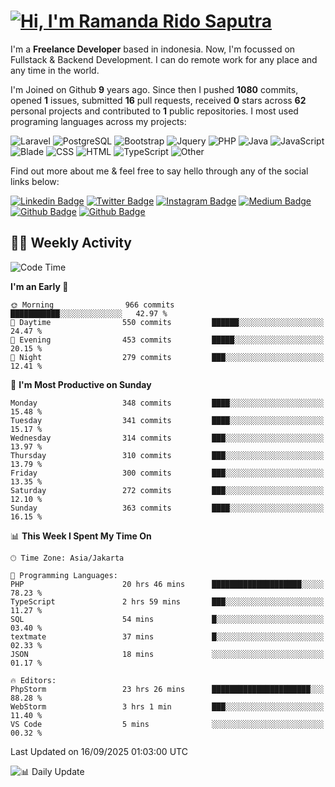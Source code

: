 # [![Hi, I'm Ramanda Rido Saputra](https://readme-typing-svg.herokuapp.com?size=24&vCenter=true&lines=%F0%9F%91%8B+Hi%2C+I'm+Ramanda+Rido+Saputra+;%F0%9F%92%BB+Fullstack+Web+Developer+)](https://git.io/typing-svg)

I'm a **Freelance Developer** based in indonesia. Now, I'm focussed on Fullstack & Backend Development. I can do remote work for any place and any time in the world.

I'm Joined on Github **9** years ago. Since then I pushed **1080** commits, opened **1** issues, submitted **16** pull requests, received **0** stars across **62** personal projects and contributed to **1** public repositories.
I most used programing languages across my projects:

![Laravel](https://img.shields.io/badge/Laravel-FF2D20?flat&logo=laravel&logoColor=white)
![PostgreSQL](https://img.shields.io/badge/PostgreSQL-316192?flat&logo=postgresql&logoColor=white)
![Bootstrap](https://img.shields.io/badge/Bootstrap-563D7C?flat&logo=bootstrap&logoColor=white)
![Jquery](https://img.shields.io/badge/jQuery-0769AD?flat&logo=jquery&logoColor=white)
![PHP](https://img.shields.io/badge/-PHP-%234F5D95?style=flat&logo=PHP&logoColor=white)
![Java](https://img.shields.io/badge/-Java-%23b07219?style=flat&logo=Java&logoColor=white)
![JavaScript](https://img.shields.io/badge/-JavaScript-%23f1e05a?style=flat&logo=JavaScript&logoColor=white)
![Blade](https://img.shields.io/badge/-Blade-%23f7523f?style=flat&logo=Blade&logoColor=white)
![CSS](https://img.shields.io/badge/-CSS-%23663399?style=flat&logo=CSS&logoColor=white)
![HTML](https://img.shields.io/badge/-HTML-%23e34c26?style=flat&logo=HTML&logoColor=white)
![TypeScript](https://img.shields.io/badge/-TypeScript-%233178c6?style=flat&logo=TypeScript&logoColor=white)
![Other](https://img.shields.io/badge/-Other-%23ededed?style=flat&logo=Other&logoColor=white)

Find out more about me & feel free to say hello through any of the social links below:

[![Linkedin Badge](https://img.shields.io/badge/-ramandaaridogh-blue?style=flat&logo=Linkedin&logoColor=white&link=https://www.linkedin.com/in/ramanda-rido-saputra/)](https://www.linkedin.com/in/ramanda-rido-saputra/)
[![Twitter Badge](https://img.shields.io/badge/-ramandaaridogh-%231DA1F2.svg?style=flat&logo=twitter&logoColor=white&link=https://www.twitter.com/ramandaaridogh)](https://www.twitter.com/ramandaaridogh/)
[![Instagram Badge](https://img.shields.io/badge/-ramandaaridogh-purple?style=flat&logo=instagram&logoColor=white&link=https://instagram.com/ramandaaridogh_/)](https://instagram.com/ramandaaridogh_)
[![Medium Badge](https://img.shields.io/badge/-@ramandaaridogh-%2312100E.svg?style=flat&logo=Medium&logoColor=white&link=https://medium.com/@ramandaaridogh/)](https://medium.com/@ramandaaridogh)
[![Github Badge](https://img.shields.io/badge/-@ramandaaridogh-100000.svg?style=flat&logo=github&logoColor=white&link=https://github.com/ramandaaridogh)](https://github.com/ramandaaridogh)
[![Github Badge](https://img.shields.io/badge/-@mxcode-100000.svg?style=flat&logo=github&logoColor=white&link=https://github.com/ramanda-mxcode)](https://github.com/ramanda-mxcode)

## 👨‍💻 Weekly Activity
<!--START_SECTION:waka-->
![Code Time](http://img.shields.io/badge/Code%20Time-1%2C547%20hrs%2054%20mins-blue)

**I'm an Early 🐤** 

```text
🌞 Morning                966 commits         ███████████░░░░░░░░░░░░░░   42.97 % 
🌆 Daytime                550 commits         ██████░░░░░░░░░░░░░░░░░░░   24.47 % 
🌃 Evening                453 commits         █████░░░░░░░░░░░░░░░░░░░░   20.15 % 
🌙 Night                  279 commits         ███░░░░░░░░░░░░░░░░░░░░░░   12.41 % 
```
📅 **I'm Most Productive on Sunday** 

```text
Monday                   348 commits         ████░░░░░░░░░░░░░░░░░░░░░   15.48 % 
Tuesday                  341 commits         ████░░░░░░░░░░░░░░░░░░░░░   15.17 % 
Wednesday                314 commits         ███░░░░░░░░░░░░░░░░░░░░░░   13.97 % 
Thursday                 310 commits         ███░░░░░░░░░░░░░░░░░░░░░░   13.79 % 
Friday                   300 commits         ███░░░░░░░░░░░░░░░░░░░░░░   13.35 % 
Saturday                 272 commits         ███░░░░░░░░░░░░░░░░░░░░░░   12.10 % 
Sunday                   363 commits         ████░░░░░░░░░░░░░░░░░░░░░   16.15 % 
```


📊 **This Week I Spent My Time On** 

```text
🕑︎ Time Zone: Asia/Jakarta

💬 Programming Languages: 
PHP                      20 hrs 46 mins      ████████████████████░░░░░   78.23 % 
TypeScript               2 hrs 59 mins       ███░░░░░░░░░░░░░░░░░░░░░░   11.27 % 
SQL                      54 mins             █░░░░░░░░░░░░░░░░░░░░░░░░   03.40 % 
textmate                 37 mins             █░░░░░░░░░░░░░░░░░░░░░░░░   02.33 % 
JSON                     18 mins             ░░░░░░░░░░░░░░░░░░░░░░░░░   01.17 % 

🔥 Editors: 
PhpStorm                 23 hrs 26 mins      ██████████████████████░░░   88.28 % 
WebStorm                 3 hrs 1 min         ███░░░░░░░░░░░░░░░░░░░░░░   11.40 % 
VS Code                  5 mins              ░░░░░░░░░░░░░░░░░░░░░░░░░   00.32 % 
```


 Last Updated on 16/09/2025 01:03:00 UTC
<!--END_SECTION:waka-->

![📊 Daily Update](https://github.com/ramandaaridogh/ramandaaridogh/actions/workflows/update-activity.yml/badge.svg)
